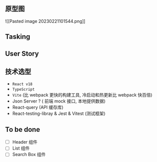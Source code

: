 
## 原型图

![[Pasted image 20230221101544.png]]

## Tasking


## User Story


## 技术选型

- `React v18` 
- `TypeScript`
- `Vite` (比 webpack 更快的构建工具, 冷启动和热更新比 webpack 快百倍)
- Json Server ? ( 前端 mock 接口, 本地提供数据)
- React-query (API 缓存库)
- React-testing-libray & Jest & Vitest  (测试框架)


## To be done

- [ ] Header 组件
- [ ] List 组件 
- [ ] Search Box 组件
